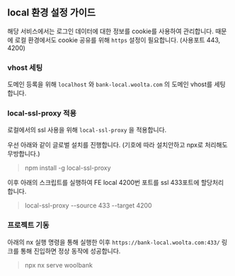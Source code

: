 ## local 환경 설정 가이드

해당 서비스에서는 로그인 데이터에 대한 정보를 cookie를 사용하여 관리합니다.
때문에 로컬 환경에서도 cookie 공유를 위해 `https` 설정이 필요합니다. (사용포트 443, 4200)

### vhost 세팅

도메인 등록을 위해 `localhost` 와 `bank-local.woolta.com` 의 도메인 vhost를 세팅합니다.

### local-ssl-proxy 적용

로컬에서의 ssl 사용을 위해 `local-ssl-proxy` 을 적용합니다.

우선 아래와 같이 글로벌 설치를 진행합니다. (기호에 따라 설치안하고 npx로 처리해도 무방합니다.)

> npm install -g local-ssl-proxy

이후 아래의 스크립트를 실행하여 FE local 4200번 포트를 ssl 433포트에 할당처리 합니다.

> local-ssl-proxy --source 433 --target 4200

### 프로젝트 기동

아래의 nx 실행 명령을 통해 실행한 이후 `https://bank-local.woolta.com:433/` 링크를 통해 진입하면 정상 동작에 성공합니다.

> npx nx serve woolbank
